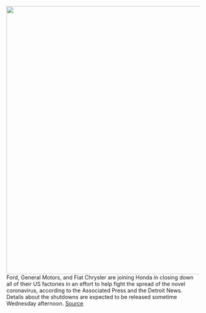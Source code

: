 <img src='https://cdn.vox-cdn.com/thumbor/CYGCvEzzzp5voMxyVRmqrbzQ07c=/0x0:3000x2000/1200x800/filters:focal(1260x760:1740x1240)/cdn.vox-cdn.com/uploads/chorus_image/image/66518030/1158050978.jpg.5.jpg' width='700px' /><br/>
Ford, General Motors, and Fiat Chrysler are joining Honda in closing down all of their US factories in an effort to help fight the spread of the novel coronavirus, according to the Associated Press and the Detroit News. Details about the shutdowns are expected to be released sometime Wednesday afternoon.
<a href='https://www.theverge.com/2020/3/18/21185015/honda-coronavirus-factory-shut-down-fiat-chrysler-ford-gm'> Source <a/>
